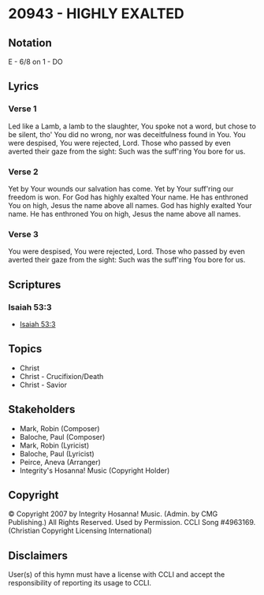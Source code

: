 # 20943 - HIGHLY EXALTED

## Notation

E - 6/8 on 1 - DO

## Lyrics

### Verse 1

Led like a Lamb, a lamb to the slaughter, You spoke not a word, but chose to be silent, tho' You did no wrong, nor was deceitfulness found in You. You were despised, You were rejected, Lord. Those who passed by even averted their gaze from the sight: Such was the suff'ring You bore for us.

### Verse 2

Yet by Your wounds our salvation has come. Yet by Your suff'ring our freedom is won.  For God has highly exalted Your name. He has enthroned You on high, Jesus the name above all names. God has highly exalted Your name. He has enthroned You on high, Jesus the name above all names.

### Verse 3

You were despised, You were rejected, Lord. Those who passed by even averted their gaze from the sight: Such was the suff'ring You bore for us.


## Scriptures

### Isaiah 53:3

- [Isaiah 53:3](https://www.biblegateway.com/passage/?search=Isaiah%2053%3A3)


## Topics

- Christ
- Christ - Crucifixion/Death
- Christ - Savior

## Stakeholders

- Mark, Robin (Composer)
- Baloche, Paul (Composer)
- Mark, Robin (Lyricist)
- Baloche, Paul (Lyricist)
- Peirce, Aneva (Arranger)
- Integrity's Hosanna! Music (Copyright Holder)

## Copyright

© Copyright 2007 by Integrity Hosanna! Music. (Admin. by CMG Publishing.) All Rights Reserved. Used by Permission. CCLI Song #4963169.
(Christian Copyright Licensing International)

## Disclaimers

User(s) of this hymn must have a license with CCLI and accept the responsibility of reporting its usage to CCLI.

